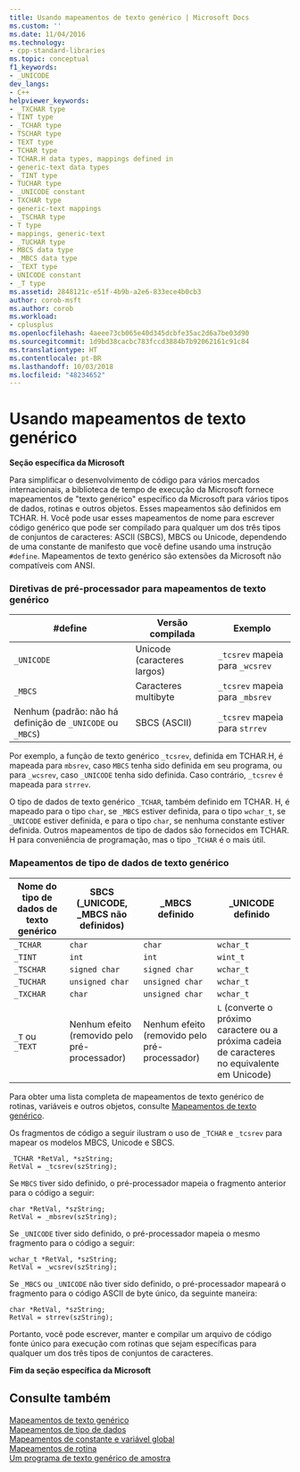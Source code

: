 ```yaml
---
title: Usando mapeamentos de texto genérico | Microsoft Docs
ms.custom: ''
ms.date: 11/04/2016
ms.technology:
- cpp-standard-libraries
ms.topic: conceptual
f1_keywords:
- _UNICODE
dev_langs:
- C++
helpviewer_keywords:
- _TXCHAR type
- TINT type
- _TCHAR type
- TSCHAR type
- TEXT type
- TCHAR type
- TCHAR.H data types, mappings defined in
- generic-text data types
- _TINT type
- TUCHAR type
- _UNICODE constant
- TXCHAR type
- generic-text mappings
- _TSCHAR type
- T type
- mappings, generic-text
- _TUCHAR type
- MBCS data type
- _MBCS data type
- _TEXT type
- UNICODE constant
- _T type
ms.assetid: 2848121c-e51f-4b9b-a2e6-833ece4b0cb3
author: corob-msft
ms.author: corob
ms.workload:
- cplusplus
ms.openlocfilehash: 4aeee73cb065e40d345dcbfe35ac2d6a7be03d90
ms.sourcegitcommit: 1d9bd38cacbc783fccd3884b7b92062161c91c84
ms.translationtype: HT
ms.contentlocale: pt-BR
ms.lasthandoff: 10/03/2018
ms.locfileid: "48234652"
---
```

# <a name="using-generic-text-mappings"></a>Usando mapeamentos de texto genérico

**Seção específica da Microsoft**

Para simplificar o desenvolvimento de código para vários mercados internacionais, a biblioteca de tempo de execução da Microsoft fornece mapeamentos de "texto genérico" específico da Microsoft para vários tipos de dados, rotinas e outros objetos. Esses mapeamentos são definidos em TCHAR. H. Você pode usar esses mapeamentos de nome para escrever código genérico que pode ser compilado para qualquer um dos três tipos de conjuntos de caracteres: ASCII (SBCS), MBCS ou Unicode, dependendo de uma constante de manifesto que você define usando uma instrução `#define`. Mapeamentos de texto genérico são extensões da Microsoft não compatíveis com ANSI.

### <a name="preprocessor-directives-for-generic-text-mappings"></a>Diretivas de pré-processador para mapeamentos de texto genérico

|#define|Versão compilada|Exemplo|
|--------------|----------------------|-------------|
|`_UNICODE`|Unicode (caracteres largos)|`_tcsrev` mapeia para `_wcsrev`|
|`_MBCS`|Caracteres multibyte|`_tcsrev` mapeia para `_mbsrev`|
|Nenhum (padrão: não há definição de `_UNICODE` ou `_MBCS`)|SBCS (ASCII)|`_tcsrev` mapeia para `strrev`|

Por exemplo, a função de texto genérico `_tcsrev`, definida em TCHAR.H, é mapeada para `mbsrev`, caso `MBCS` tenha sido definida em seu programa, ou para `_wcsrev`, caso `_UNICODE` tenha sido definida. Caso contrário, `_tcsrev` é mapeada para `strrev`.

O tipo de dados de texto genérico `_TCHAR`, também definido em TCHAR. H, é mapeado para o tipo `char`, se `_MBCS` estiver definida, para o tipo `wchar_t`, se `_UNICODE` estiver definida, e para o tipo `char`, se nenhuma constante estiver definida. Outros mapeamentos de tipo de dados são fornecidos em TCHAR. H para conveniência de programação, mas o tipo `_TCHAR` é o mais útil.

### <a name="generic-text-data-type-mappings"></a>Mapeamentos de tipo de dados de texto genérico

|Nome do tipo de dados de texto genérico|SBCS (_UNICODE, _MBCS não definidos)|_MBCS definido|_UNICODE definido|
|----------------------------------|--------------------------------------------|--------------------|-----------------------|
|`_TCHAR`|`char`|`char`|`wchar_t`|
|`_TINT`|`int`|`int`|`wint_t`|
|`_TSCHAR`|`signed char`|`signed char`|`wchar_t`|
|`_TUCHAR`|`unsigned char`|`unsigned char`|`wchar_t`|
|`_TXCHAR`|`char`|`unsigned char`|`wchar_t`|
|`_T` ou `_TEXT`|Nenhum efeito (removido pelo pré-processador)|Nenhum efeito (removido pelo pré-processador)|`L` (converte o próximo caractere ou a próxima cadeia de caracteres no equivalente em Unicode)|

Para obter uma lista completa de mapeamentos de texto genérico de rotinas, variáveis e outros objetos, consulte [Mapeamentos de texto genérico](../c-runtime-library/generic-text-mappings.md).

Os fragmentos de código a seguir ilustram o uso de `_TCHAR` e `_tcsrev` para mapear os modelos MBCS, Unicode e SBCS.

```
_TCHAR *RetVal, *szString;
RetVal = _tcsrev(szString);
```

Se `MBCS` tiver sido definido, o pré-processador mapeia o fragmento anterior para o código a seguir:

```
char *RetVal, *szString;
RetVal = _mbsrev(szString);
```

Se `_UNICODE` tiver sido definido, o pré-processador mapeia o mesmo fragmento para o código a seguir:

```
wchar_t *RetVal, *szString;
RetVal = _wcsrev(szString);
```

Se `_MBCS` ou `_UNICODE` não tiver sido definido, o pré-processador mapeará o fragmento para o código ASCII de byte único, da seguinte maneira:

```
char *RetVal, *szString;
RetVal = strrev(szString);
```

Portanto, você pode escrever, manter e compilar um arquivo de código fonte único para execução com rotinas que sejam específicas para qualquer um dos três tipos de conjuntos de caracteres.

**Fim da seção específica da Microsoft**

## <a name="see-also"></a>Consulte também

[Mapeamentos de texto genérico](../c-runtime-library/generic-text-mappings.md)<br/>
[Mapeamentos de tipo de dados](../c-runtime-library/data-type-mappings.md)<br/>
[Mapeamentos de constante e variável global](../c-runtime-library/constant-and-global-variable-mappings.md)<br/>
[Mapeamentos de rotina](../c-runtime-library/routine-mappings.md)<br/>
[Um programa de texto genérico de amostra](../c-runtime-library/a-sample-generic-text-program.md)